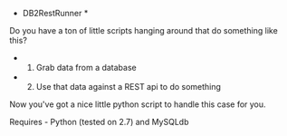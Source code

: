 * DB2RestRunner *

Do you have a ton of little scripts hanging around that do something like this?

* 1) Grab data from a database
* 2) Use that data against a REST api to do something

Now you've got a nice little python script to handle this case for you.

Requires - Python (tested on 2.7) and MySQLdb
